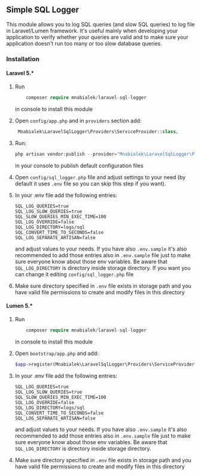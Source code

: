 ## Simple SQL Logger

This module allows you to log SQL queries (and slow SQL queries) to log file in Laravel/Lumen framework. It's useful mainly
when developing your application to verify whether your queries are valid and to make sure your application doesn't run too many or too slow database queries.

### Installation

#### Laravel 5.*

1. Run
   ```php   
       composer require mnabialek/laravel-sql-logger
   ```     
   in console to install this module

2. Open `config/app.php` and in `providers` section add:
 
    ```php
     Mnabialek\LaravelSqlLogger\Providers\ServiceProvider::class,
    ```
    
3. Run:
    
    ```php
    php artisan vendor:publish --provider="Mnabialek\LaravelSqlLogger\Providers\ServiceProvider"
    ```
    
    in your console to publish default configuration files
    
4. Open `config/sql_logger.php` file and adjust settings to your need (by default it uses `.env` file so you can skip this step if you want).

5. In your .env file add the following entries:

    ```
    SQL_LOG_QUERIES=true
    SQL_LOG_SLOW_QUERIES=true
    SQL_SLOW_QUERIES_MIN_EXEC_TIME=100
    SQL_LOG_OVERRIDE=false
    SQL_LOG_DIRECTORY=logs/sql
    SQL_CONVERT_TIME_TO_SECONDS=false
    SQL_LOG_SEPARATE_ARTISAN=false
    ```
    
    and adjust values to your needs. If you have also `.env.sample` it's also recommended to add those entries also in `.env.sample` file just to make sure everyone know about those env variables. Be aware that `SQL_LOG_DIRECTORY` is directory inside storage directory. If you want you can change it editing `config/sql_logger.php` file  
    
6. Make sure directory specified in `.env` file exists in storage path and you have valid file permissions to create and modify files in this directory

#### Lumen 5.*

1. Run
   ```php   
       composer require mnabialek/laravel-sql-logger
   ```     
   in console to install this module
   
2. Open `bootstrap/app.php` and add:
   ```php
   $app->register(Mnabialek\LaravelSqlLogger\Providers\ServiceProvider::class);
   ```
3. In your .env file add the following entries:
   
    ```
    SQL_LOG_QUERIES=true
    SQL_LOG_SLOW_QUERIES=true
    SQL_SLOW_QUERIES_MIN_EXEC_TIME=100
    SQL_LOG_OVERRIDE=false
    SQL_LOG_DIRECTORY=logs/sql
    SQL_CONVERT_TIME_TO_SECONDS=false
    SQL_LOG_SEPARATE_ARTISAN=false
    ```
       
    and adjust values to your needs. If you have also `.env.sample` it's also recommended to add those entries also in `.env.sample` file just to make sure everyone know about those env variables. Be aware that `SQL_LOG_DIRECTORY` is directory inside storage directory. 
       
4. Make sure directory specified in `.env` file exists in storage path and you have valid file permissions to create and modify files in this directory
    
